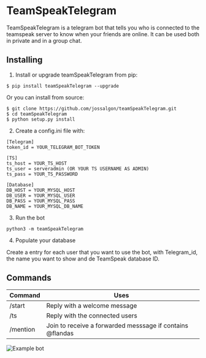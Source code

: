 # TeamSpeakTelegram
TeamSpeakTelegram is a telegram bot that tells you who is connected to the teamspeak server to know when your friends are online. It can be used both in private and in a group chat.


## Installing
1. Install or upgrade teamSpeakTelegram from pip:
  ```
  $ pip install teamSpeakTelegram --upgrade
  ```
Or you can install from source:
  ```
  $ git clone https://github.com/jossalgon/teamSpeakTelegram.git
  $ cd teamSpeakTelegram
  $ python setup.py install
  ```

2. Create a config.ini file with:
  ```
  [Telegram]
  token_id = YOUR_TELEGRAM_BOT_TOKEN
  
  [TS]
  ts_host = YOUR_TS_HOST
  ts_user = serveradmin (OR YOUR TS USERNAME AS ADMIN)
  ts_pass = YOUR_TS_PASSWORD
  
  [Database]
  DB_HOST = YOUR_MYSQL_HOST
  DB_USER = YOUR_MYSQL_USER
  DB_PASS = YOUR_MYSQL_PASS
  DB_NAME = YOUR_MYSQL_DB_NAME
  ```

3. Run the bot
  ```
  python3 -m teamSpeakTelegram
  ```

4. Populate your database

  Create a entry for each user that you want to use the bot, with Telegram_id, the name you want to show and de TeamSpeak database ID.



## Commands
Command | Uses
------- | -----
/start | Reply with a welcome message
/ts | Reply with the connected users
/mention | Join to receive a forwarded messsage if contains @flandas

![Example bot](http://imgur.com/lkx8Mqn.jpg)

